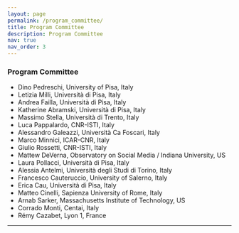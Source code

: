 ```yaml
---
layout: page
permalink: /program_committee/
title: Program Committee
description: Program Committee
nav: true
nav_order: 3
---
```



### Program Committee

<ul>
    <li>Dino Pedreschi, University of Pisa, Italy</li>
    <li>Letizia Milli, Università di Pisa, Italy</li>
    <li>Andrea Failla, Università di Pisa, Italy</li>
    <li>Katherine Abramski, Università di Pisa, Italy</li>
    <li>Massimo Stella, Università di Trento, Italy</li>
    <li>Luca Pappalardo, CNR-ISTI, Italy</li>
    <li>Alessandro Galeazzi, Università Ca Foscari, Italy</li>
    <li>Marco Minnici, ICAR-CNR, Italy</li>
    <li>Giulio Rossetti, CNR-ISTI, Italy</li>
    <li>Mattew DeVerna, Observatory on Social Media / Indiana University, US</li>
    <li>Laura Pollacci, Università di Pisa, Italy</li>
    <li>Alessia Antelmi, Università degli Studi di Torino, Italy</li>
    <li>Francesco Cauteruccio, University of Salerno, Italy</li>
    <li>Erica Cau, Università di Pisa, Italy</li>
    <li>Matteo Cinelli, Sapienza University of Rome, Italy</li>
    <li>Arnab Sarker, Massachusetts Institute of Technology, US</li>
    <li>Corrado	Monti, Centai, Italy</li>
    <li>Rémy Cazabet, Lyon 1, France</li>
</ul>

<hr>